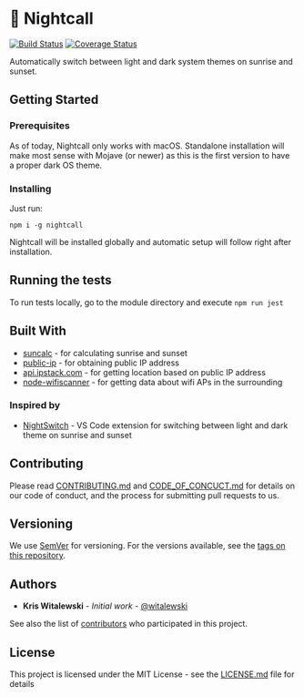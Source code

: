 
# 🌃 Nightcall

[![Build Status](https://travis-ci.com/witalewski/nightcall.svg?branch=master)](https://travis-ci.com/witalewski/nightcall)
[![Coverage Status](https://coveralls.io/repos/github/witalewski/nightcall/badge.svg?branch=master)](https://coveralls.io/github/witalewski/nightcall?branch=master)

Automatically switch between light and dark system themes on sunrise and sunset.

## Getting Started

### Prerequisites

As of today, Nightcall only works with macOS. Standalone installation will make most sense with Mojave (or newer) as this is the first version to have a proper dark OS theme.

### Installing

Just run:

```
npm i -g nightcall
```

Nightcall will be installed globally and automatic setup will follow right after installation.

## Running the tests

To run tests locally, go to the module directory and execute `npm run jest`

## Built With

* [suncalc](https://www.npmjs.com/package/suncalc) - for calculating sunrise and sunset
* [public-ip](https://www.npmjs.com/package/public-ip) - for obtaining public IP address
* [api.ipstack.com](http://api.ipstack.com/) - for getting location based on public IP address
* [node-wifiscanner](https://www.npmjs.com/package/node-wifiscanner) - for getting data about wifi APs in the surrounding

### Inspired by

* [NightSwitch](https://marketplace.visualstudio.com/items?itemName=gharveymn.nightswitch) - VS Code extension for switching between light and dark theme on sunrise and sunset

## Contributing

Please read [CONTRIBUTING.md](CONTRIBUTING.md) and [CODE_OF_CONCUCT.md](CODE_OF_CONDUCT.md) for details on our code of conduct, and the process for submitting pull requests to us.

## Versioning

We use [SemVer](http://semver.org/) for versioning. For the versions available, see the [tags on this repository](https://github.com/your/project/tags). 

## Authors

* **Kris Witalewski** - *Initial work* - [@witalewski](https://github.com/witalewski/)

See also the list of [contributors](https://github.com/witalewski/nightcall/contributors) who participated in this project.

## License

This project is licensed under the MIT License - see the [LICENSE.md](LICENSE.md) file for details